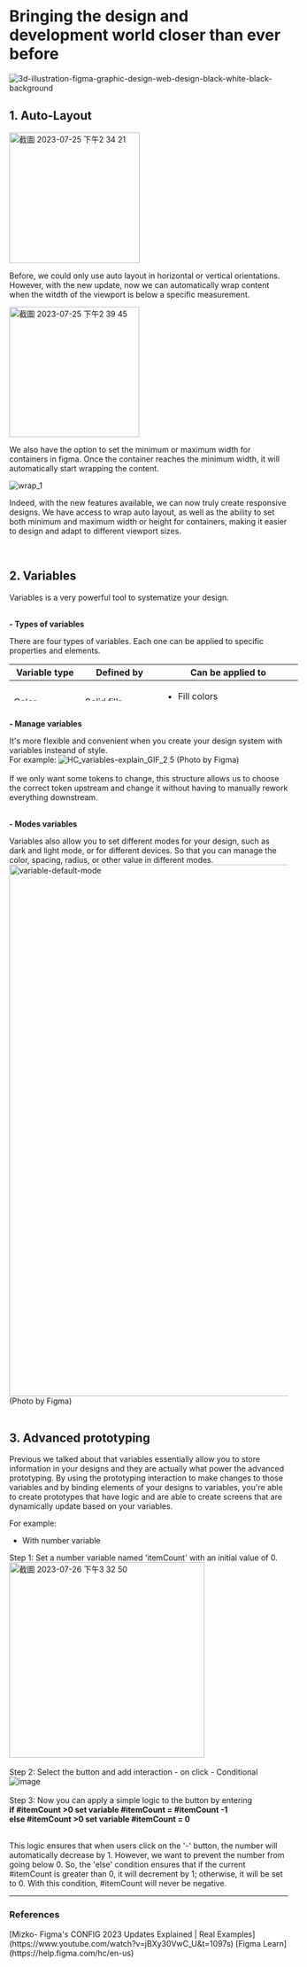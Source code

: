 <h1> Bringing the design and development world closer than ever before </h1>

![3d-illustration-figma-graphic-design-web-design-black-white-black-background](https://github.com/CAFECA-IO/KnowledgeManagement/assets/98379087/19e433c1-7c13-4784-bc78-48a0ed307079)

<h2> 1. Auto-Layout </h2>
<img width="236" alt="截圖 2023-07-25 下午2 34 21" src="https://github.com/CAFECA-IO/KnowledgeManagement/assets/98379087/54a48897-405b-440b-8a23-cd560ee81223">

Before, we could only use auto layout in horizontal or vertical orientations. However, with the new update, now we can automatically wrap content when the witdth of the viewport is below a specific measurement.

<img width="235" alt="截圖 2023-07-25 下午2 39 45" src="https://github.com/CAFECA-IO/KnowledgeManagement/assets/98379087/b220272e-140f-4bdd-aa04-b0b9b9228edc">

We also have the option to set the minimum or maximum width for containers in figma. Once the container reaches the minimum width, it will automatically start wrapping the content.

![wrap_1](https://github.com/CAFECA-IO/KnowledgeManagement/assets/98379087/a862ccf8-ea1b-4abd-86fc-a3fa1e87f184)


Indeed, with the new features available, we can now truly create responsive designs. We have access to wrap auto layout, as well as the ability to set both minimum and maximum width or height for containers, making it easier to design and adapt to different viewport sizes.

<br>

<h2> 2. Variables </h2>
Variables is a very powerful tool to systematize your design.
<br>
<br>

<b> - Types of variables </b>

There are four types of variables. Each one can be applied to specific properties and elements.

<table style="height: 66px; width: 522px;">
<thead>
<tr style="height: 22px;">
<th style="height: 22px; width: 121.812px;">Variable type</th>
<th style="height: 22px; width: 133.375px;">Defined by</th>
<th style="height: 22px; width: 256.812px;">Can be applied to</th>
</tr>
</thead>
<tbody>
<tr style="height: 22px;">
<td style="height: 22px; width: 113.812px;"><span class="ui-icon-no-border variable-color" aria-label="color variable type, color paint palette"></span> Color</td>
<td style="height: 22px; width: 125.375px;">Solid fills</td>
<td style="height: 22px; width: 248.812px;">
<ul>
<li>Fill colors</li>
<li>Stroke colors</li>
</ul>
</td>
</tr>
<tr style="height: 22px;">
<td style="height: 22px; width: 113.812px;"><span class="ui-icon-no-border variable-number" aria-label="number variable type, pound, hashtag"></span> Number</td>
<td style="height: 22px; width: 125.375px;">Number values</td>
<td style="height: 22px; width: 248.812px;">
<ul>
<li>Text layers</li>
<li>Corner radius</li>
<li>Minimum and maximum width/height</li>
<li>Padding and gap between</li>
</ul>
</td>
</tr>
<tr>
<td style="width: 113.812px;"><span class="ui-icon-no-border variable-string" aria-label="string variable type, text"></span> String</td>
<td style="width: 125.375px;">
<p>Text strings and variant names</p>
</td>
<td style="width: 248.812px;">
<ul>
<li>Text layers</li>
<li>Variant instances</li>
</ul>
</td>
</tr>
<tr>
<td style="width: 113.812px;"><span class="ui-icon-no-border variable-boolean" aria-label="boolean variable type, circle inside square"></span> Boolean</td>
<td style="width: 125.375px;">
<p>True/false values</p>
</td>
<td style="width: 248.812px;">
<ul>
<li>Layer visibility</li>
<li>Variant instances with true/false values</li>
</ul>
</td>
</tr>
</tbody>
</table>

<br><b> - Manage variables </b>
<br>

It's more flexible and convenient when you create your design system with variables insteand of style.
<br>For example:
![HC_variables-explain_GIF_2 5](https://github.com/CAFECA-IO/KnowledgeManagement/assets/98379087/9a4ff298-031c-4e98-b9de-35cd96c1bfd6)
(Photo by Figma)<br>
<br>
If we only want some tokens to change, this structure allows us to choose the correct token upstream and change it without having to manually rework everything downstream.

<br><b> - Modes variables </b>
<br>

Variables also allow you to set different modes for your design, such as dark and light mode, or for different devices.
So that you can manage the color, spacing, radius, or other value in different modes.
<img width="960" alt="variable-default-mode" src="https://github.com/CAFECA-IO/KnowledgeManagement/assets/98379087/ea13df13-f4b9-463e-a361-f7d1e42c0558">
(Photo by Figma)<br>
<br>

<h2> 3. Advanced prototyping </h2>

Previous we talked about that variables essentially allow you to store information in your designs and they are actually what power the  advanced prototyping.
By using the prototyping interaction to make changes to those variables and by binding elements of your designs to variables, you're able to create prototypes that have logic and are able to create screens that are dynamically update based on your variables.


For example:

- With number variable


Step 1: Set a number variable named 'itemCount' with an initial value of 0.
<br><img width="353" alt="截圖 2023-07-26 下午3 32 50" src="https://github.com/CAFECA-IO/KnowledgeManagement/assets/98379087/3278adbd-f879-41dd-a30c-46951b3213f5">
<br>
<br>
Step 2: Select the button and add interaction - on click - Conditional
<br>![image](https://github.com/CAFECA-IO/KnowledgeManagement/assets/98379087/905d340a-9b52-44e2-8f91-73f85525be5b)
<br>
<br>Step 3: Now you can  apply a simple logic to the button by entering 
<br><b>if #itemCount >0 set variable #itemCount = #itemCount -1</b>
<br><b>else #itemCount >0 set variable #itemCount = 0</b>

<br>This logic ensures that when users click on the '-' button, the number will automatically decrease by 1. However, we want to prevent the number from going below 0. So, the 'else' condition ensures that if the current #itemCount is greater than 0, it will decrement by 1; otherwise, it will be set to 0. With this condition, #itemCount will never be negative.

<hr>
<h3>References</h3>
[Mizko- Figma's CONFIG 2023 Updates Explained | Real Examples](https://www.youtube.com/watch?v=jBXy30VwC_U&t=1097s)
[Figma Learn](https://help.figma.com/hc/en-us)



